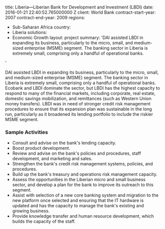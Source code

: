 
title: Liberia—Liberian Bank for Development and Investment (LBDI)
date: 2016-01-21 22:40:52.765000000 Z
client: World Bank
contract-start-year: 2007
contract-end-year: 2009
regions:
- Sub-Saharan Africa
country:
- Liberia
solutions:
- Economic Growth
layout: project
summary: 'DAI assisted LBDI in expanding its business, particularly to the micro,
  small, and medium-sized enterprise (MSME) segment. The banking sector in Liberia
  is extremely small, comprising only a handful of operational banks.

'


DAI assisted LBDI in expanding its business, particularly to the micro, small, and medium-sized enterprise (MSME) segment. The banking sector in Liberia is extremely small, comprising only a handful of operational banks. Ecobank and LBDI dominate the sector, but LBDI has the highest capacity to respond to many of the financial markets, including corporate, real estate, domestic savings mobilization, and remittances (such as Western Union money transfers). LBDI was in need of stronger credit risk management procedures to ensure that its expansion plan was sustainable in the long run, particularly as it broadened its lending portfolio to include the riskier MSME segment.

###  Sample Activities

* Consult and advise on the bank's lending capacity.
* Boost product development.
* Review and advise on the bank's policies and procedures, staff development, and marketing and sales.
* Strengthen the bank's credit risk management systems, policies, and procedures.
* Build up the bank's treasury and operations risk management capacity.
* Assess the opportunities in the Liberian micro and small business sector, and develop a plan for the bank to improve its outreach to this segment.
* Assist with selection of a new core banking system and migration to the new platform once selected and ensuring that the IT hardware is updated and has the capacity to manage the bank's existing and growing business.
* Provide knowledge transfer and human resource development, which builds the capacity of the staff.
